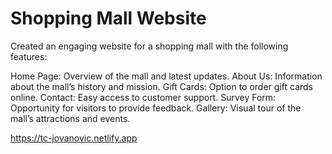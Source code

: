# Shopping Mall Website

Created an engaging website for a shopping mall with the following features:

Home Page: Overview of the mall and latest updates.
About Us: Information about the mall’s history and mission.
Gift Cards: Option to order gift cards online.
Contact: Easy access to customer support.
Survey Form: Opportunity for visitors to provide feedback.
Gallery: Visual tour of the mall’s attractions and events.

https://tc-jovanovic.netlify.app
